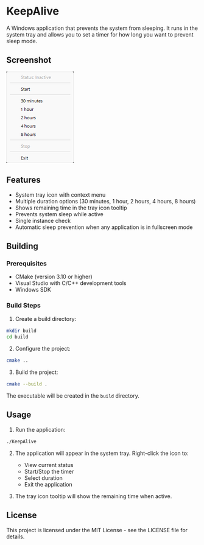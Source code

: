 # KeepAlive

A Windows application that prevents the system from sleeping. It runs in the system tray and allows you to set a timer for how long you want to prevent sleep mode.

## Screenshot

![Menu Screenshot](assets/for-readme/menu.png)

## Features

- System tray icon with context menu
- Multiple duration options (30 minutes, 1 hour, 2 hours, 4 hours, 8 hours)
- Shows remaining time in the tray icon tooltip
- Prevents system sleep while active
- Single instance check
- Automatic sleep prevention when any application is in fullscreen mode

## Building

### Prerequisites

- CMake (version 3.10 or higher)
- Visual Studio with C/C++ development tools
- Windows SDK

### Build Steps

1. Create a build directory:
```bash
mkdir build
cd build
```

2. Configure the project:
```bash
cmake ..
```

3. Build the project:
```bash
cmake --build .
```

The executable will be created in the `build` directory.

## Usage

1. Run the application:
```bash
./KeepAlive
```

2. The application will appear in the system tray. Right-click the icon to:
   - View current status
   - Start/Stop the timer
   - Select duration
   - Exit the application

3. The tray icon tooltip will show the remaining time when active.

## License

This project is licensed under the MIT License - see the LICENSE file for details. 